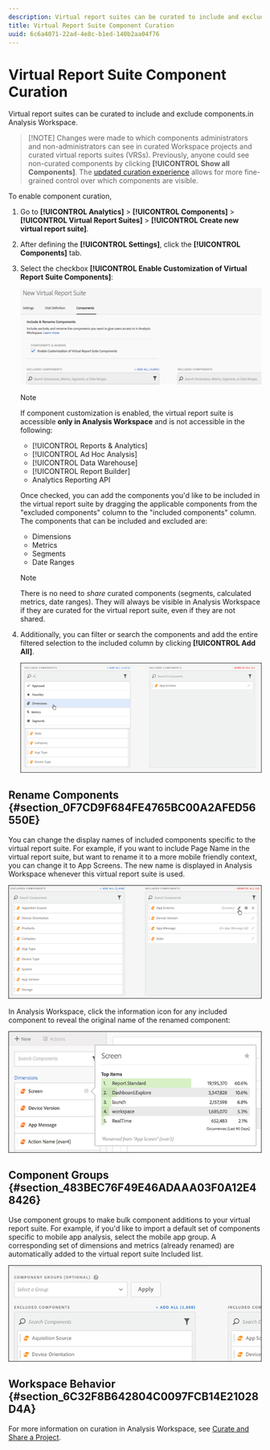 ```yaml
---
description: Virtual report suites can be curated to include and exclude components.in Analysis Workspace.
title: Virtual Report Suite Component Curation
uuid: 6c6a4071-22ad-4e8c-b1ed-140b2aa04f76
---
```


# Virtual Report Suite Component Curation

Virtual report suites can be curated to include and exclude components.in Analysis Workspace.

>[!NOTE] Changes were made to which components administrators and non-administrators can see in curated Workspace projects and curated virtual reports suites (VRSs). Previously, anyone could see non-curated components by clicking **[!UICONTROL Show all Components]**. The [updated curation experience](https://marketing.adobe.com/resources/help/en_US/analytics/analysis-workspace/curate-projects-vrs.html) allows for more fine-grained control over which components are visible.

To enable component curation,

1. Go to **[!UICONTROL Analytics]** > **[!UICONTROL Components]** > **[!UICONTROL Virtual Report Suites]** > **[!UICONTROL Create new virtual report suite]**.
1. After defining the **[!UICONTROL Settings]**, click the **[!UICONTROL Components]** tab.

1. Select the checkbox **[!UICONTROL Enable Customization of Virtual Report Suite Components]**:

   ![](assets/vrs-enable.png)

   >[!NOTE]
   >
   >If component customization is enabled, the virtual report suite is accessible **only in Analysis Workspace** and is not accessible in the following:

    * [!UICONTROL Reports & Analytics] 
    * [!UICONTROL Ad Hoc Analysis] 
    * [!UICONTROL Data Warehouse] 
    * [!UICONTROL Report Builder] 
    * Analytics Reporting API

   Once checked, you can add the components you'd like to be included in the virtual report suite by dragging the applicable components from the "excluded components" column to the "included components" column. The components that can be included and excluded are:

    * Dimensions 
    * Metrics 
    * Segments 
    * Date Ranges

   >[!NOTE]
   >
   >There is no need to *share* curated components (segments, calculated metrics, date ranges). They will always be visible in Analysis Workspace if they are curated for the virtual report suite, even if they are not shared.

1. Additionally, you can filter or search the components and add the entire filtered selection to the included column by clicking **[!UICONTROL Add All]**.

   ![](assets/vrs-add-all.png)

## Rename Components {#section_0F7CD9F684FE4765BC00A2AFED56550E}

You can change the display names of included components specific to the virtual report suite. For example, if you want to include Page Name in the virtual report suite, but want to rename it to a more mobile friendly context, you can change it to App Screens. The new name is displayed in Analysis Workspace whenever this virtual report suite is used.

![](assets/vrs-rename-component.png)

In Analysis Workspace, click the information icon for any included component to reveal the original name of the renamed component:

![](assets/vrs-aw-renamed.png)

## Component Groups {#section_483BEC76F49E46ADAAA03F0A12E48426}

Use component groups to make bulk component additions to your virtual report suite. For example, if you'd like to import a default set of components specific to mobile app analysis, select the mobile app group. A corresponding set of dimensions and metrics (already renamed) are automatically added to the virtual report suite Included list.

![](assets/vrs-comp-grp.png)

## Workspace Behavior {#section_6C32F8B642804C0097FCB14E21028D4A}

For more information on curation in Analysis Workspace, see [Curate and Share a Project](https://docs.adobe.com/content/help/en/analytics/analyze/analysis-workspace/curate-share/curate.html).
